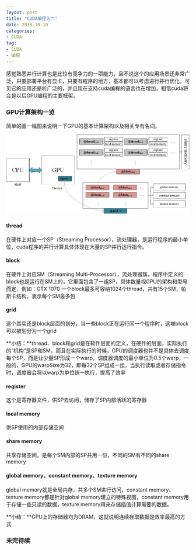 ```yaml
---
layout: post
title: "CUDA编程入门"
date: 2018-10-10
categories:
- CUDA
tag:
- CUDA
- 编程
---
```

感觉熟悉并行计算也是比较有竞争力的一项能力，且不说这个的应用场景还非常广泛，只要部署平台有显卡，只要有程序的地方，基本都可以考虑进行并行优化，可见它的应用还是听广泛的，并且现在支持cuda编程的语言也在增加，相信cuda将会是以后GPU编程的主要框架。


### GPU计算架构一览

简单的画一幅图来说明一下GPU的基本计算架构以及相关专有名词。

<img src="/assets/images/posts/cuda/cuda.jpg"> 

#### thread

在硬件上对应一个SP（Streaming Processor），流处理器，是运行程序的最小单位，cuda程序的并行计算具体体现在大量的SP并行运行指令。

#### block

在硬件上对应SM（Streaming Multi-Processor），流处理器簇，程序中定义的block也是运行在SM上的，它里面包含了一组SP，具体数量视GPU的架构和型号而定，例如：GTX 1070 一个block最多可容纳1024个thread，共有15个SM，帕斯卡结构，表示每个SM最多包

#### grid

这个其实还是block层面的划分，当一些block正在运行同一个程序时，这堆block可以被划分为一个grid

**小结：**thread、block和grid是在软件层面的定义，在硬件的层面，实际执行的“机构”是SP和SM，而且在实际执行的时候，GPU的调度器也并不是具体去调度每个SP，而是让少量SP形成一个warp，调度器调度的最小单位为0.5个warp，一般的，GPU的warpSize为32，即每32个SP组成一组，当执行读取或者存储指令时，调度器会将以warp为单位统一执行，提高了效率

#### register

这个是寄存器文件，供SP去访问，储存了SP内部活跃的寄存器

#### local memory

供SP使用的内部存储空间

#### share memory

共享存储空间，是每个SM内部的SP共用一份，不同的SM有不同的share memory

#### global memory、constant memory、texture memory

global memory就是全局内存，共多个SM进行访问，constant memory、texture memory都是针对global memory建立的特殊视图，constant memory用于存储一些只读的数据，texture memory用来存储插值计算需要的数据。

**小结：**GPU上的存储器均为DRAM，这就说明连续存取数据是效率最高的方式

### 未完待续
